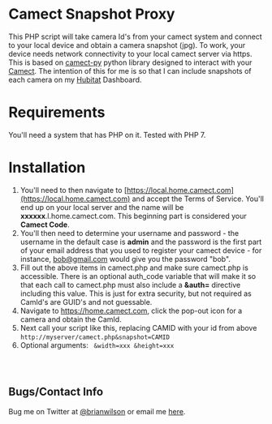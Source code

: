 # Camect Snapshot Proxy
This PHP script will take camera Id's from your camect system and connect to
your local device and obtain a camera snapshot (jpg). To work, your device
needs network connectivity to your local camect server via https. This is based on [camect-py](https://github.com/camect/camect-py)
python library designed to interact with your
[Camect](https://www.camect.com). The intention of this for me is so that I can
include snapshots of each camera on my
[Hubitat](https://github.com/bdwilson/hubitat) Dashboard.

# Requirements
You'll need a system that has PHP on it. Tested with PHP 7. 

# Installation 
1. You'll need to then navigate to [https://local.home.camect.com](https://local.home.camect.com) and accept the Terms of Service. You'll end up on your local server and the name will be **xxxxxx**.l.home.camect.com. This beginning part is considered your **Camect Code**. 
2. You'll then need to determine your username and password - the username in the default case is **admin** and the password is the first part of your email address that you used to register your camect device - for instance, bob@gmail.com would give you the password "bob".
3. Fill out the above items in camect.php and make sure camect.php is accessible.  There is an optional auth_code variable that will make it so that each call to camect.php must also include a **&auth=** directive including this value. This is just for extra security, but not required as CamId's are GUID's and not guessable. 
4. Navigate to https://home.camect.com, click the pop-out icon for a camera and obtain the CamId.
5. Next call your script like this, replacing CAMID with your id from above <code>http://myserver/camect.php&snapshot=CAMID</code>
6. Optional arguments: <code>
&width=xxx
&height=xxx
</code>

Bugs/Contact Info
-----------------
Bug me on Twitter at [@brianwilson](http://twitter.com/brianwilson) or email me [here](http://cronological.com/comment.php?ref=bubba).
